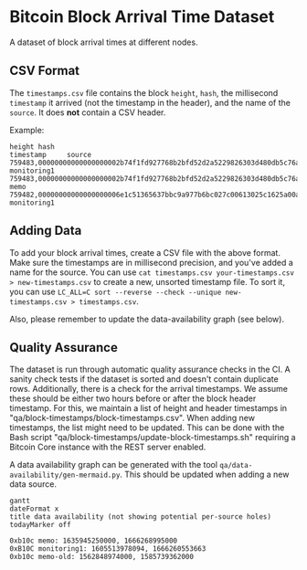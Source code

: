 # Bitcoin Block Arrival Time Dataset

A dataset of block arrival times at different nodes.

## CSV Format

The `timestamps.csv` file contains the block `height`, `hash`, the millisecond
`timestamp` it arrived (not the timestamp in the header), and the name of the
`source`. It does **not** contain a CSV header.

Example:
```
height hash                                                             timestamp     source
759483,00000000000000000002b74f1fd927768b2bfd52d2a5229826303d480db5c76a,1666250167839,0xB10C monitoring1
759483,00000000000000000002b74f1fd927768b2bfd52d2a5229826303d480db5c76a,1666250167000,0xb10c memo
759482,00000000000000000006e1c51365637bbc9a977b6bc027c00613025c1625a00a,1666249466074,0xB10C monitoring1
```

## Adding Data

To add your block arrival times, create a CSV file with the above format.
Make sure the timestamps are in millisecond precision, and you've added a name
for the source. You can use `cat timestamps.csv your-timestamps.csv > new-timestamps.csv`
to create a new, unsorted timestamp file. To sort it, you can use
`LC_ALL=C sort --reverse --check --unique new-timestamps.csv > timestamps.csv`.


Also, please remember to update the data-availability graph (see below).

## Quality Assurance

The dataset is run through automatic quality assurance checks in the CI. A
sanity check tests if the dataset is sorted and doesn't contain duplicate
rows. Additionally, there is a check for the arrival timestamps. We assume
these should be either two hours before or after the block header timestamp.
For this, we maintain a list of height and header timestamps in
"qa/block-timestamps/block-timestamps.csv". When adding new timestamps, the
list might need to be updated. This can be done with the Bash script
"qa/block-timestamps/update-block-timestamps.sh" requiring a Bitcoin Core
instance with the REST server enabled.

A data availability graph can be generated with the tool 
`qa/data-availability/gen-mermaid.py`. This should be updated when adding a
new data source.

```mermaid
gantt
dateFormat x
title data availability (not showing potential per-source holes)
todayMarker off

0xb10c memo: 1635945250000, 1666268995000
0xB10C monitoring1: 1605513978094, 1666260553663
0xb10c memo-old: 1562848974000, 1585739362000

```
